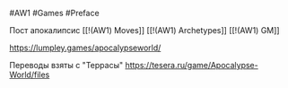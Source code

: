#AW1 #Games #Preface 

Пост апокалипсис
[[!(AW1) Moves]]
[[!(AW1) Archetypes]]
[[!(AW1) GM]]

https://lumpley.games/apocalypseworld/

Переводы взяты с "Террасы" https://tesera.ru/game/Apocalypse-World/files 
